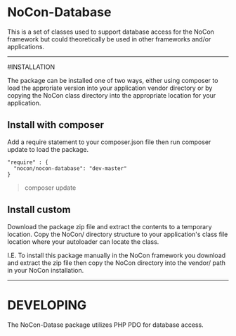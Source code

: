 # NoCon-Database

This is a set of classes used to support database access
for the NoCon framework but could theoretically be used in other 
frameworks and/or applications.


---------------------------------


#INSTALLATION

The package can be installed one of two ways, either using 
composer to load the approriate version into your application
vendor directory or by copying the NoCon class directory
into the appropriate location for your application.

## Install with composer

Add a require statement to your composer.json file then run
composer update to load the package.

    "require" : {
      "nocon/nocon-database": "dev-master"
    }

> composer update


## Install custom

Download the package zip file and extract the contents to
a temporary location. Copy the NoCon/ directory structure
to your application's class file location where your
autoloader can locate the class.

I.E. To install this package manually in the NoCon framework
you download and extract the zip file then copy the NoCon
directory into the vendor/ path in your NoCon installation.

---------------------------------


# DEVELOPING

The NoCon-Datase package utilizes PHP PDO for database access.


